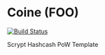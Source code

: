 Coine (FOO)
===========

[![Build Status](https://travis-ci.org/RazorLove/coine.png?branch=master)](https://travis-ci.org/RazorLove/coine)


Scrypt Hashcash PoW Template
